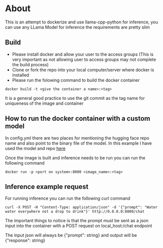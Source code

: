 # About

This is an attempt to dockerize and use llama-cpp-python for inference, you can use any LLama Model for inference the requirements are pretty slim

## Build

- Please install docker and allow your user to the access groups (This is very important as not allowing user to access groups may not complete the build process)
- Clone or fork the repo into your local computer/server where docker is installed
- Please run the folowing command to build the docker container
```
docker build -t <give the container a name>:<tag>
```

It is a general good practice to use the git commit as the tag name for uniqueness of the image and container

## How to run the docker container with a custom model

In config.yml there are two places for mentioning the hugging face repo name and also point to the binary file of the model. In this example I have used the model and repo [here](https://huggingface.co/TheBloke/Llama-2-7B-GGML/tree/main)

Once the image is built and inference needs to be run you can run the following command

```
docker run -p <port on system>:8000 <image_name>:<tag>
```

## Inference example request

For running inference you can run the following curl command

```
curl -X POST -H "Content-Type: application/json" -d '{"prompt": "Water water everywhere not a drop to drink"}' http://0.0.0.0:8000/chat
```

The important things to notice is that the prompt must be sent as a json input into the container with a POST request on local_host:<port>/chat endpoint

The input json will always be {"prompt": string} and output will be {"response": string}


